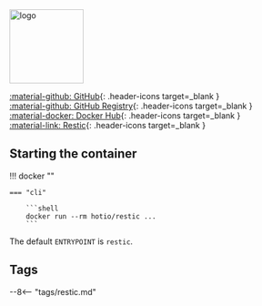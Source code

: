 <img src="https://hotio.dev/img/restic.png" alt="logo" height="130" width="130">

[:material-github: GitHub](https://github.com/hotio/restic){: .header-icons target=_blank }  
[:material-github: GitHub Registry](https://github.com/orgs/hotio/packages/container/package/restic){: .header-icons target=_blank }  
[:material-docker: Docker Hub](https://hub.docker.com/r/hotio/restic){: .header-icons target=_blank }  
[:material-link: Restic](https://github.com/restic/restic){: .header-icons target=_blank }  

## Starting the container

!!! docker ""

    === "cli"

        ```shell
        docker run --rm hotio/restic ...
        ```

The default `ENTRYPOINT` is `restic`.

## Tags

--8<-- "tags/restic.md"
